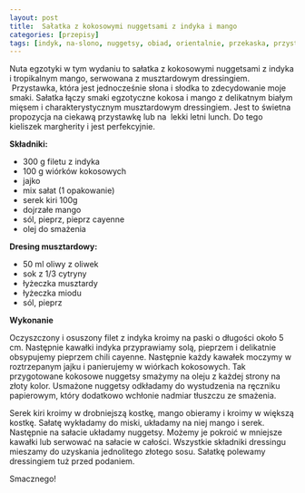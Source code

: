 ```yaml
---
layout: post
title:  Sałatka z kokosowymi nuggetsami z indyka i mango
categories: [przepisy]
tags: [indyk, na-slono, nuggetsy, obiad, orientalnie, przekaska, przystawka, przystawkisalatki]
---
```

Nuta egzotyki w tym wydaniu to sałatka z kokosowymi nuggetsami z indyka i tropikalnym mango, serwowana z musztardowym dressingiem.  Przystawka, która jest jednocześnie słona i słodka to zdecydowanie moje smaki. Sałatka łączy smaki egzotyczne kokosa i mango z delikatnym białym mięsem i charakterystycznym musztardowym dressingiem. Jest to świetna propozycja na ciekawą przystawkę lub na  lekki letni lunch. Do tego kieliszek margherity i jest perfekcyjnie.

**Składniki:**
* 300 g filetu z indyka
* 100 g wiórków kokosowych
* jajko
* mix sałat (1 opakowanie)
* serek kiri 100g
* dojrzałe mango
* sól, pieprz, pieprz cayenne
* olej do smażenia

**Dresing musztardowy:**
* 50 ml oliwy z oliwek
* sok z 1/3 cytryny
* łyżeczka musztardy
* łyżeczka miodu
* sól, pieprz

**Wykonanie**

Oczyszczony i osuszony filet z indyka kroimy na paski o długości około 5 cm. Następnie kawałki indyka przyprawiamy solą, pieprzem i delikatnie obsypujemy pieprzem chili cayenne. Następnie każdy kawałek moczymy w roztrzepanym jajku i panierujemy w wiórkach kokosowych. Tak przygotowane kokosowe nuggetsy smażymy na oleju z każdej strony na złoty kolor. Usmażone nuggetsy odkładamy do wystudzenia na ręczniku papierowym, który dodatkowo wchłonie nadmiar tłuszczu ze smażenia.

Serek kiri kroimy w drobniejszą kostkę, mango obieramy i kroimy w większą kostkę. Sałatę wykładamy do miski, układamy na niej mango i serek. Następnie na sałacie układamy nuggetsy. Możemy je pokroić w mniejsze kawałki lub serwować na sałacie w całości. Wszystkie składniki dressingu mieszamy do uzyskania jednolitego złotego sosu. Sałatkę polewamy dressingiem tuż przed podaniem.

Smacznego!
    